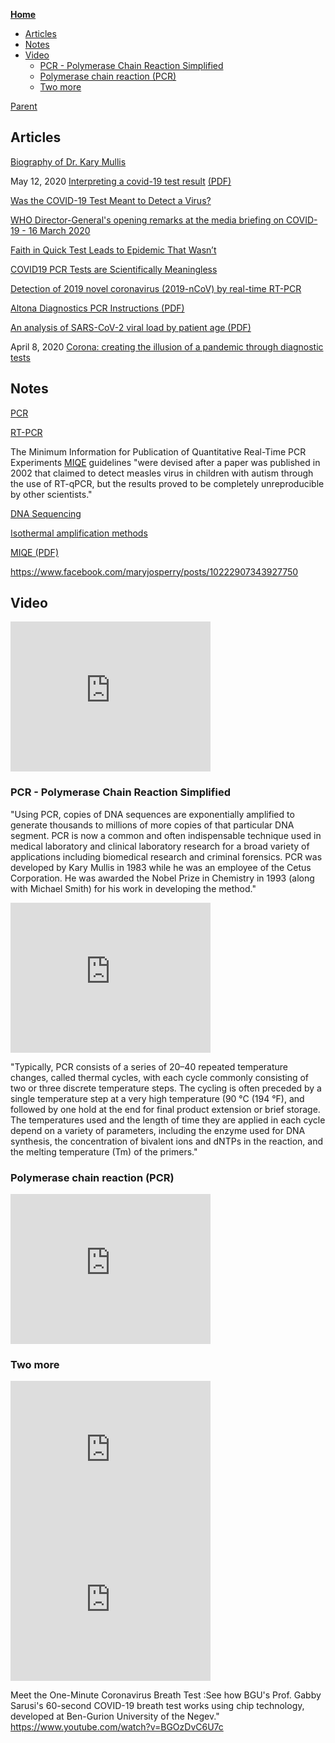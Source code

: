 <!-- START doctoc generated TOC please keep comment here to allow auto update -->
<!-- DON'T EDIT THIS SECTION, INSTEAD RE-RUN doctoc TO UPDATE -->
**[Home](#pages/blog/cv19/index)**

- [Articles](#articles)
- [Notes](#notes)
- [Video](#video)
  - [PCR - Polymerase Chain Reaction Simplified](#pcr---polymerase-chain-reaction-simplified)
  - [Polymerase chain reaction (PCR)](#polymerase-chain-reaction-pcr)
  - [Two more](#two-more)

<!-- END doctoc generated TOC please keep comment here to allow auto update -->

[Parent](#pages/blog/cv19/index)

## Articles

[Biography of Dr. Kary Mullis](https://www.karymullis.com/biography.shtml)


May 12, 2020
[Interpreting a covid-19 test result](https://www.bmj.com/content/369/bmj.m1808)
[(PDF)](https://www.bmj.com/content/369/bmj.m1808.full.pdf)


[Was the COVID-19 Test Meant to Detect a Virus?](https://uncoverdc.com/2020/04/07/was-the-covid-19-test-meant-to-detect-a-virus/)

[WHO Director-General's opening remarks at the media briefing on COVID-19 - 16 March 2020](https://www.who.int/dg/speeches/detail/who-director-general-s-opening-remarks-at-the-media-briefing-on-covid-19---16-march-2020)

[Faith in Quick Test Leads to Epidemic That Wasn’t](https://www.nytimes.com/2007/01/22/health/22whoop.html)

[COVID19 PCR Tests are Scientifically Meaningless](https://off-guardian.org/2020/06/27/covid19-pcr-tests-are-scientifically-meaningless/)

[Detection of 2019 novel coronavirus (2019-nCoV) by real-time RT-PCR](https://www.ncbi.nlm.nih.gov/pmc/articles/PMC6988269/)


[Altona Diagnostics PCR Instructions (PDF)](https://altona-diagnostics.com/files/public/Content%20Homepage/-%2002%20RealStar/INS%20-%20RUO%20-%20EN/RealStar%20SARS-CoV-2%20RT-PCR%20Kit%201.0_WEB_RUO_EN-S02.pdf)

[An analysis of SARS-CoV-2 viral load by patient age (PDF)](https://virologie-ccm.charite.de/fileadmin/user_upload/microsites/m_cc05/virologie-ccm/dateien_upload/Weitere_Dateien/Charite_SARS-CoV-2_viral_load_2020-06-02.pdf)

April 8, 2020
[Corona: creating the illusion of a pandemic through diagnostic tests](https://blog.nomorefakenews.com/2020/04/08/corona-creating-illusion-of-pandemic-through-diagnostic-test/)

## Notes

[PCR](https://en.wikipedia.org/wiki/Polymerase_chain_reaction)

[RT-PCR](https://en.wikipedia.org/wiki/Reverse_transcription_polymerase_chain_reaction)

The Minimum Information for Publication of Quantitative Real-Time PCR 
Experiments [MIQE](https://en.wikipedia.org/wiki/MIQE) guidelines "were devised 
after a paper was published in 2002 that claimed to detect measles virus in 
children with autism through the use of RT-qPCR, but the results proved to be 
completely unreproducible by other scientists."

[DNA Sequencing](https://en.wikipedia.org/wiki/DNA_sequencing)

[Isothermal amplification methods](https://en.wikipedia.org/wiki/Variants_of_PCR#Isothermal_amplification_methods)

[MIQE (PDF)](https://www.gene-quantification.de/miqe-bustin-et-al-clin-chem-2009.pdf)

https://www.facebook.com/maryjosperry/posts/10222907343927750

## Video

<iframe width="320" height="240" src="https://www.youtube.com/embed/-PQ4CMP72OE" frameborder="0" allow="accelerometer; autoplay; encrypted-media; gyroscope; picture-in-picture" allowfullscreen></iframe>

### PCR - Polymerase Chain Reaction Simplified

"Using PCR, copies of DNA sequences are exponentially amplified to generate 
thousands to millions of more copies of that particular DNA segment. PCR is now 
a common and often indispensable technique used in medical laboratory and 
clinical laboratory research for a broad variety of applications including 
biomedical research and criminal forensics. PCR was developed by Kary Mullis 
in 1983 while he was an employee of the Cetus Corporation. He was awarded the 
Nobel Prize in Chemistry in 1993 (along with Michael Smith) for his work in 
developing the method."

<iframe width="320" height="240" src="https://www.youtube.com/embed/uKeMiAZ8Zu4" frameborder="0" allow="accelerometer; autoplay; encrypted-media; gyroscope; picture-in-picture" allowfullscreen></iframe>

"Typically, PCR consists of a series of 20–40 repeated temperature changes, 
called thermal cycles, with each cycle commonly consisting of two or three 
discrete temperature steps. The cycling is often preceded by a single 
temperature step at a very high temperature (90 °C (194 °F), and followed by 
one hold at the end for final product extension or brief storage. The 
temperatures used and the length of time they are applied in each cycle depend 
on a variety of parameters, including the enzyme used for DNA synthesis, the 
concentration of bivalent ions and dNTPs in the reaction, and the melting 
temperature (Tm) of the primers."


### Polymerase chain reaction (PCR)


<iframe width="320" height="240" src="https://www.youtube.com/embed/aUBJtHwHASA" frameborder="0" allow="accelerometer; autoplay; encrypted-media; gyroscope; picture-in-picture" allowfullscreen></iframe>


### Two more


<iframe width="320" height="240" src="https://www.youtube.com/embed/Vd38iS_W7ww" frameborder="0" allow="accelerometer; autoplay; encrypted-media; gyroscope; picture-in-picture" allowfullscreen></iframe>
<iframe width="320" height="240" src="https://www.youtube.com/embed/TdIsTLg7RQM" frameborder="0" allow="accelerometer; autoplay; encrypted-media; gyroscope; picture-in-picture" allowfullscreen></iframe>


Meet the One-Minute Coronavirus Breath Test
:See how BGU's Prof. Gabby Sarusi's 60-second COVID-19 breath test works 
using chip technology, developed at Ben-Gurion University of the Negev."
https://www.youtube.com/watch?v=BGOzDvC6U7c
